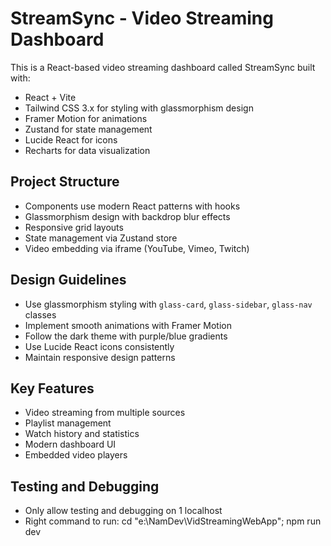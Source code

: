 # StreamSync - Video Streaming Dashboard

<!-- Use this file to provide workspace-specific custom instructions to Copilot. For more details, visit https://code.visualstudio.com/docs/copilot/copilot-customization#_use-a-githubcopilotinstructionsmd-file -->

This is a React-based video streaming dashboard called StreamSync built with:
- React + Vite
- Tailwind CSS 3.x for styling with glassmorphism design
- Framer Motion for animations
- Zustand for state management
- Lucide React for icons
- Recharts for data visualization

## Project Structure
- Components use modern React patterns with hooks
- Glassmorphism design with backdrop blur effects
- Responsive grid layouts
- State management via Zustand store
- Video embedding via iframe (YouTube, Vimeo, Twitch)

## Design Guidelines
- Use glassmorphism styling with `glass-card`, `glass-sidebar`, `glass-nav` classes
- Implement smooth animations with Framer Motion
- Follow the dark theme with purple/blue gradients
- Use Lucide React icons consistently
- Maintain responsive design patterns

## Key Features
- Video streaming from multiple sources
- Playlist management
- Watch history and statistics
- Modern dashboard UI
- Embedded video players

## Testing and Debugging
- Only allow testing and debugging on 1 localhost
- Right command to run: cd "e:\NamDev\VidStreamingWebApp"; npm run dev